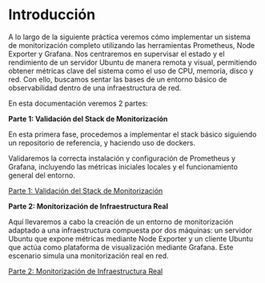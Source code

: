# Introducción

A lo largo de la siguiente práctica veremos cómo implementar un sistema de monitorización completo utilizando las herramientas Prometheus, Node Exporter y Grafana. Nos centraremos en supervisar el estado y el rendimiento de un servidor Ubuntu de manera remota y visual, permitiendo obtener métricas clave del sistema como el uso de CPU, memoria, disco y red. Con ello, buscamos sentar las bases de un entorno básico de observabilidad dentro de una infraestructura de red.

En esta documentación veremos 2 partes:

**Parte 1: Validación del Stack de Monitorización**

En esta primera fase, procedemos a implementar el stack básico siguiendo un repositorio de referencia, y haciendo uso de dockers. 

Validaremos la correcta instalación y configuración de Prometheus y Grafana, incluyendo las métricas iniciales locales y el funcionamiento general del entorno.

[Parte 1: Validación del Stack de Monitorización](https://github.com/alvaromespen/pps-10003375/blob/main/template-main/RA5/RA5_3/RA5_3_1/README.md)

**Parte 2: Monitorización de Infraestructura Real**

Aquí llevaremos a cabo la creación de un entorno de monitorización adaptado a una infraestructura compuesta por dos máquinas: un servidor Ubuntu que expone métricas mediante Node Exporter y un cliente Ubuntu que actúa como plataforma de visualización mediante Grafana. Este escenario simula una monitorización real en red.

[Parte 2: Monitorización de Infraestructura Real](https://github.com/alvaromespen/pps-10003375/blob/main/template-main/RA5/RA5_3/RA5_3_2/README.md)
